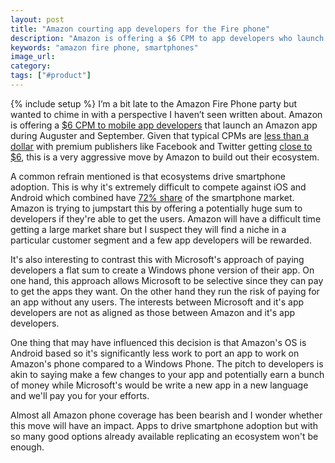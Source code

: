 ```yaml
---
layout: post
title: "Amazon courting app developers for the Fire phone"
description: "Amazon is offering a $6 CPM to app developers who launch an app on the Fire phone. An aggressive move to build out their ecosystem."
keywords: "amazon fire phone, smartphones"
image_url:
category:
tags: ["#product"]
---
```

{% include setup %}
I’m a bit late to the Amazon Fire Phone party but wanted to chime in with a perspective I haven’t seen written about. Amazon is offering a <a href="https://developer.amazon.com/public/community/post/TxA5PWCC1V2HCT/Limited-Time-Offer-Earn-a-Guaranteed-6-CPM-on-Interstitial-Ads-from-the-Amazon-M" target="_blank">$6 CPM to mobile app developers</a> that launch an Amazon app during Auguster and September. Given that typical CPMs are <a href="http://www.slideshare.net/augustinefou/digital-advertising-benchmarks-2014-by-augustine-fou" target="_blank">less than a dollar</a> with premium publishers like Facebook and Twitter getting <a href="http://www.nanigans.com/2014/02/05/q4-facebook-global-advertising-trends-biggest-quarter-ever-for-paid-facebook-advertising-in-q4-2013/" target="_blank">close to $6</a>, this is a very aggressive move by Amazon to build out their ecosystem.

A common refrain mentioned is that ecosystems drive smartphone adoption. This is why it's extremely difficult to compete against iOS and Android which combined have <a href="http://www.businessinsider.com/android-v-apple-ios-market-share-revenue-income-2014-6" target="_blank">72% share</a> of the smartphone market. Amazon is trying to jumpstart this by offering a potentially huge sum to developers if they're able to get the users. Amazon will have a difficult time getting a large market share but I suspect they will find a niche in a particular customer segment and a few app developers will be rewarded.

It's also interesting to contrast this with Microsoft's approach of paying developers a flat sum to create a Windows phone version of their app. On one hand, this approach allows Microsoft to be selective since they can pay to get the apps they want. On the other hand they run the risk of paying for an app without any users. The interests between Microsoft and it's app developers are not as aligned as those between Amazon and it's app developers.

One thing that may have influenced this decision is that Amazon's OS is Android based so it's significantly less work to port an app to work on Amazon's phone compared to a Windows Phone. The pitch to developers is akin to saying make a few changes to your app and potentially earn a bunch of money while Microsoft's would be write a new app in a new language and we'll pay you for your efforts.

Almost all Amazon phone coverage has been bearish and I wonder whether this move will have an impact. Apps to drive smartphone adoption but with so many good options already available replicating an ecosystem won't be enough.
